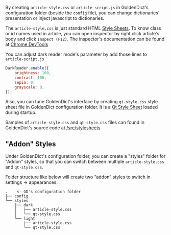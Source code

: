 By creating `article-style.css` or `article-script.js` in GoldenDict's configuration folder (beside the `config` file), you can change dictionaries' presentation or inject javascript to dictionaries.

The `article-style.css` is just standard HTML [Style Sheets](https://developer.mozilla.org/docs/Web/CSS). To know class or id names used in article, you can open inspector by right click article's body and click `Inspect (F12)`. The inspector's documentation can be found at [Chrome DevTools](https://developer.chrome.com/docs/devtools/)

You can adjust dark reader mode's parameter by add those lines to `article-script.js`

```javascript
DarkReader.enable({
    brightness: 100,
    contrast: 100,
    sepia: 0,
    grayscale: 0,
});
```

Also, you can tune GoldenDict's interface by creating `qt-style.css` style sheet file in GoldenDict configuration folder. It is a [Qt Style Sheet](https://doc.qt.io/qt-6/stylesheet-reference.html) loaded during startup.

Samples of `article-style.css` and `qt-style.css` files can found in GoldenDict's source code at [/src/stylesheets](https://github.com/xiaoyifang/goldendict-ng/tree/staged/src/stylesheets)


## "Addon" Styles

Under GoldenDict's configuration folder, you can create a "styles" folder for "Addon" styles, so that you can switch between multiple `article-style.css` and `qt-style.css`.

Folder structure like below will create two “addon” styles to switch in settings -> appearances.

```
.    <- GD's configuration folder
├── config
└── styles
    ├── dark
    │   ├── article-style.css
    │   └── qt-style.css
    └── light
        ├── article-style.css
        └── qt-style.css
```

